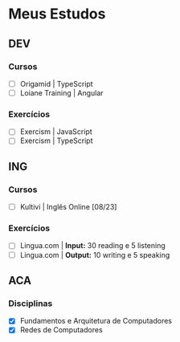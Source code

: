 # Meus Estudos

## DEV

### Cursos
- [ ] Origamid | TypeScript
- [ ] Loiane Training | Angular

### Exercícios
- [ ] Exercism | JavaScript
- [ ] Exercism | TypeScript

## ING

### Cursos
- [ ] Kultivi | Inglês Online [08/23]

### Exercícios
- [ ] Lingua.com | **Input:** 30 reading e 5 listening
- [ ] Lingua.com | **Output:** 10 writing e 5 speaking

## ACA

### Disciplinas 
- [X] Fundamentos e Arquitetura de Computadores
- [X] Redes de Computadores
